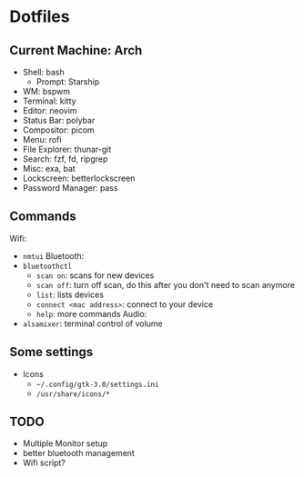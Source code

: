 # Dotfiles

## Current Machine: Arch
 - Shell: bash
   - Prompt: Starship
 - WM: bspwm
 - Terminal: kitty
 - Editor: neovim
 - Status Bar: polybar
 - Compositor: picom
 - Menu: rofi
 - File Explorer: thunar-git
 - Search: fzf, fd, ripgrep
 - Misc: exa, bat
 - Lockscreen: betterlockscreen
 - Password Manager: pass

## Commands
Wifi:
  - `nmtui`
Bluetooth:
  - `bluetoothctl`
    - `scan on`: scans for new devices
    - `scan off`: turn off scan, do this after you don't need to scan anymore
    - `list`: lists devices
    - `connect <mac address>`: connect to your device
    - `help`: more commands
Audio:
  - `alsamixer`: terminal control of volume

## Some settings
- Icons
  - `~/.config/gtk-3.0/settings.ini`
  - `/usr/share/icons/*`

## TODO
- Multiple Monitor setup
- better bluetooth management
- Wifi script?
